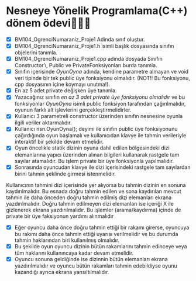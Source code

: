 ﻿# Nesneye Yönelik Programlama(C++) dönem ödevi👩🏻‍💻

- [x]  BM104_OgrenciNumaraniz_Proje1 Adinda sınıf oluştur.
- [x]  BM104_OgrenciNumaraniz_Proje1.h isimli başlık dosyasında sınıfın objelerini tanımla.
- [x]  BM104_OgrenciNumaraniz_Proje1.cpp adında dosyada Sınıfın Constructor’ı, Public ve PrivateFonksiyonları burda tanımla.
- [x]  Sınıfın içerisinde  *OyunOyna* adında, kendine parametre almayan ve void veri tipinde bir tek public üye fonksiyonu olmalıdır. (NOT!! Bu fonksiyonu, cpp dosyasının içine koymayı unutma!).
- [x]  En az 5 adet private değişken üye tanımla.
- [x]  Yazacağınız sınıfın *en az 3 adet private üye fonksiyonu olmalıdır* ve bu fonksiyonlar *OyunOyna* isimli public fonksiyon tarafından çağırılmalıdır, oyunun farklı alt işlevlerini gerçekleştirmelidirler.
- [x]  Kullanıcı 3 parametreli constructor üzerinden sınıfın nesnesine oyunla ilgili veriler aktarmalıdır.
- [x]  Kullanıcı nsn.OyunOyna(); deyimi ile sınıfın public üye fonksiyonunu çağırdığında oyun başlamalı ve kullanıcıdan klavye ile tahmin verileriyle interaktif bir şekilde devam etmelidir.
- [x]  Oyun öncelikle statik dizinin oyuna dahil edilen bölgesindeki dizi elemanlarına yapıcı üzerinden alınan bilgileri kullanarak rastgele tam sayılar atamalıdır. Bu işlem private bir üye fonksiyonla yapılmalıdır.
- [x]  Sonrasında oyuncudan klavye ile dizi içerisindeki rastgele tam sayılardan birini tahmin şeklinde girmesi istenmelidir.
        
  Kullanıcının tahmini dizi içerisinde yer alıyorsa bu tahmin dizinin en sonuna kaydırılmalıdır. Bu esnada doğru tahmin edilen ve sona kaydırılan mevcut tahmin ile daha önceden doğru tahmin edilmiş dizi elemanları ekrana yazdırılmalıdır. Doğru tahmin edilmeyen dizi elemanları ise içeriği X ile gizlenerek ekrana yazdırılmalıdır. Bu işlemler (arama/kaydırma) içinde de private bir üye faksiyonun yardımı alınmalıdır 
        
- [x]  Eğer oyuncu daha önce doğru tahmin ettiği bir rakamı girerse, oyuncuya bu rakımı daha önce tahmin ettiği uyarısı verilmelidir ve bu durumda tahmin haklarından biri kullanılmış olmalıdır.
- [x]  Bu şekilde oyun oyuncu dizinin bütün rakamlarını tahmin edinceye veya tüm haklarını kullanıncaya kadar devam etmelidir.
- [x]  Oyuncu sonuna geldiğinde ise dizinnin bütün elemanları ekrana yazdırılmalıdır ve oyuncu bütün rakamları tahmin edebildiyse oyunu kazandığı ayrıca ekrana yansıltılmalıdır.
